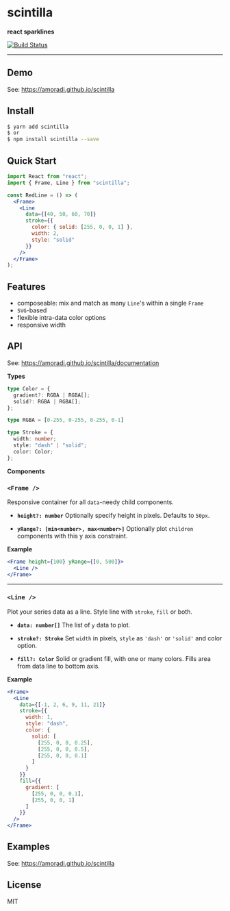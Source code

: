 # scintilla

**react sparklines**

[![Build Status](https://travis-ci.org/amoradi/scintilla.svg?branch=master)](https://travis-ci.org/amoradi/scintilla)

---

## Demo

See: https://amoradi.github.io/scintilla

## Install

```bash
$ yarn add scintilla
$ or
$ npm install scintilla --save
```

## Quick Start

```jsx
import React from "react";
import { Frame, Line } from "scintilla";

const RedLine = () => (
  <Frame>
    <Line
      data={[40, 50, 60, 70]}
      stroke={{
        color: { solid: [255, 0, 0, 1] },
        width: 2,
        style: "solid"
      }}
    />
  </Frame>
);
```

## Features

- composeable: mix and match as many `Line`'s within a single `Frame`
- `SVG`-based
- flexible intra-data color options
- responsive width

## API

See: https://amoradi.github.io/scintilla/documentation

**Types**

```ts
type Color = {
  gradient?: RGBA | RGBA[];
  solid?: RGBA | RGBA[];
};
```

```ts
type RGBA = [0-255, 0-255, 0-255, 0-1]
```

```ts
type Stroke = {
  width: number;
  style: "dash" | "solid";
  color: Color;
};
```

**Components**

### `<Frame />`

Responsive container for all `data`-needy child components.

- **`height?: number`**
  Optionally specify height in pixels. Defaults to `50px`.

- **`yRange?: [min<number>, max<number>]`**
  Optionally plot `children` components with this y axis constraint.

**Example**

```jsx
<Frame height={100} yRange={[0, 500]}>
  <Line />
</Frame>
```

---

### `<Line />`

Plot your series data as a line. Style line with `stroke`, `fill` or both.

- **`data: number[]`**
  The list of `y` data to plot.

- **`stroke?: Stroke`**
  Set `width` in pixels, `style` as `'dash'` or `'solid'` and color option.

- **`fill?: Color`**
  Solid or gradient fill, with one or many colors. Fills area from data line to bottom axis.

**Example**

```jsx
<Frame>
  <Line
    data={[-1, 2, 6, 9, 11, 21]}
    stroke={{
      width: 1,
      style: "dash",
      color: {
        solid: [
          [255, 0, 0, 0.25],
          [255, 0, 0, 0.5],
          [255, 0, 0, 0.1]
        ]
      }
    }}
    fill={{
      gradient: [
        [255, 0, 0, 0.1],
        [255, 0, 0, 1]
      ]
    }}
  />
</Frame>
```

## Examples

See: https://amoradi.github.io/scintilla

## License

MIT
